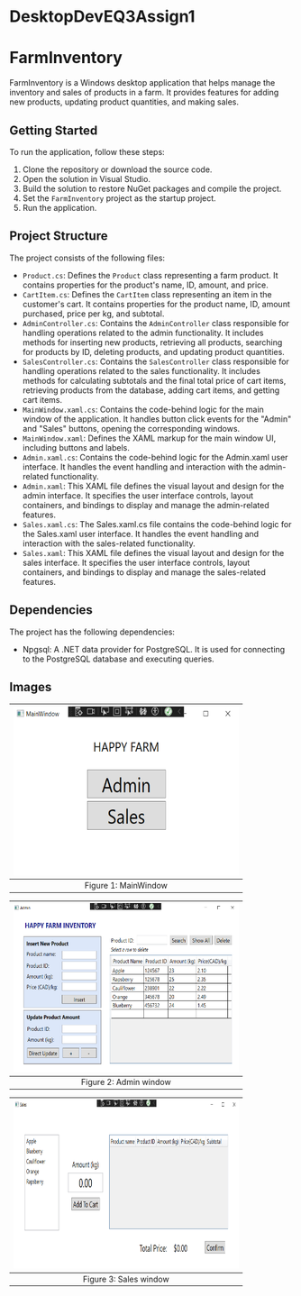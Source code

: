 ﻿# DesktopDevEQ3Assign1

# FarmInventory

FarmInventory is a Windows desktop application that helps manage the inventory and sales of products in a farm. It provides features for adding new products, updating product quantities, and making sales.

## Getting Started

To run the application, follow these steps:

1. Clone the repository or download the source code.
2. Open the solution in Visual Studio.
3. Build the solution to restore NuGet packages and compile the project.
4. Set the `FarmInventory` project as the startup project.
5. Run the application.

## Project Structure

The project consists of the following files:

- `Product.cs`: Defines the `Product` class representing a farm product. It contains properties for the product's name, ID, amount, and price.
- `CartItem.cs`: Defines the `CartItem` class representing an item in the customer's cart. It contains properties for the product name, ID, amount purchased, price per kg, and subtotal.
- `AdminController.cs`: Contains the `AdminController` class responsible for handling operations related to the admin functionality. It includes methods for inserting new products, retrieving all products, searching for products by ID, deleting products, and updating product quantities.
- `SalesController.cs`: Contains the `SalesController` class responsible for handling operations related to the sales functionality. It includes methods for calculating subtotals and the final total price of cart items, retrieving products from the database, adding cart items, and getting cart items.
- `MainWindow.xaml.cs`: Contains the code-behind logic for the main window of the application. It handles button click events for the "Admin" and "Sales" buttons, opening the corresponding windows.
- `MainWindow.xaml`: Defines the XAML markup for the main window UI, including buttons and labels.
- `Admin.xaml.cs`: Contains the code-behind logic for the Admin.xaml user interface. It handles the event handling and interaction with the admin-related functionality.
- `Admin.xaml`: This XAML file defines the visual layout and design for the admin interface. It specifies the user interface controls, layout containers, and bindings to display and manage the admin-related features.
- `Sales.xaml.cs`: The Sales.xaml.cs file contains the code-behind logic for the Sales.xaml user interface. It handles the event handling and interaction with the sales-related functionality.
- `Sales.xaml`: This XAML file defines the visual layout and design for the sales interface. It specifies the user interface controls, layout containers, and bindings to display and manage the sales-related features.

## Dependencies

The project has the following dependencies:

- Npgsql: A .NET data provider for PostgreSQL. It is used for connecting to the PostgreSQL database and executing queries.

## Images

|<img src="images/MainWindow.png" alt="image" width="400" height="300">|
|:--:|
|Figure 1: MainWindow|

|<img src="images/Admin.PNG" alt="image" width="400" height="300">|
|:--:|
|Figure 2: Admin window|

|<img src="images/Sales.png" alt="image" width="400" height="300">|
|:--:|
|Figure 3: Sales window|
